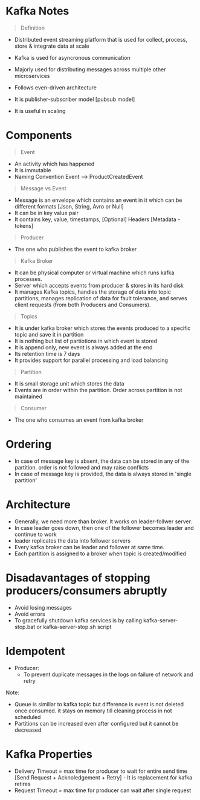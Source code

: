 # Kafka Notes

> Definition
- Distributed event streaming platform that is used for collect, process, store & integrate data at scale

- Kafka is used for asyncronous communication
- Majorly used for distributing messages across multiple other microservices
- Follows even-driven architecture
- It is publisher-subscriber model [pubsub model]
- It is useful in scaling

# Components

> Event
- An activity which has happened 
- It is immutable
- Naming Convention
<Noun><Action>Event --> ProductCreatedEvent

> Message vs Event
- Message is an envelope which contains an event in it which can be different formats [Json, String, Avro or Null]
- It can be in key value pair
- It contains key, value, timestamps, [Optional] Headers [Metadata - tokens] 

> Producer
- The one who publishes the event to kafka broker

> Kafka Broker
- It can be physical computer or virtual machine which runs kafka processes.
- Server which accepts events from producer & stores in its hard disk
- It manages Kafka topics, handles the storage of data into topic partitions, 
  manages replication of data for fault tolerance, and serves client requests (from both Producers and Consumers).

> Topics
- It is under kafka broker which stores the events produced to a specific topic and save it in partition
- It is nothing but list of partiotions in which event is stored
- It is append only, new event is always added at the end 
- Its retention time is 7 days
- It provides support for parallel processing and load balancing

> Partition
- It is small storage unit which stores the data
- Events are in order within the partition. Order across partition is not maintained

> Consumer
- The one who consumes an event from kafka broker

# Ordering
- In case of message key is absent, the data can be stored in any of the partition. order is not followed and may raise conflicts
- In case of message key is provided, the data is always stored in 'single partition'

# Architecture
- Generally, we need more than broker. It works on leader-follwer server. 
- In case leader goes down, then one of the follower becomes leader and continue to work
- leader replicates the data into follower servers
- Every kafka broker can be leader and follower at same time.
- Each partition is assigned to a broker when topic is created/modified


# Disadavantages of stopping producers/consumers abruptly
- Avoid losing messages
- Avoid errors
- To gracefully shutdown kafka services is by calling kafka-server-stop.bat or kafka-server-stop.sh script

# Idempotent
- Producer:
  - To prevent duplicate messages in the logs on failure of network and retry

Note: 
- Queue is similiar to kafka topic but difference is event is not deleted once consumed. it stays on memory till cleaning process in not scheduled 
- Partitions can be increased even after configured but it cannot be decreased

# Kafka Properties
- Delivery Timeout = max time for producer to wait for entire send time [Send Request + Acknoledgement + Retry] - It is replacement for kafka retires
- Request Timeout = max time for producer can wait after single request
